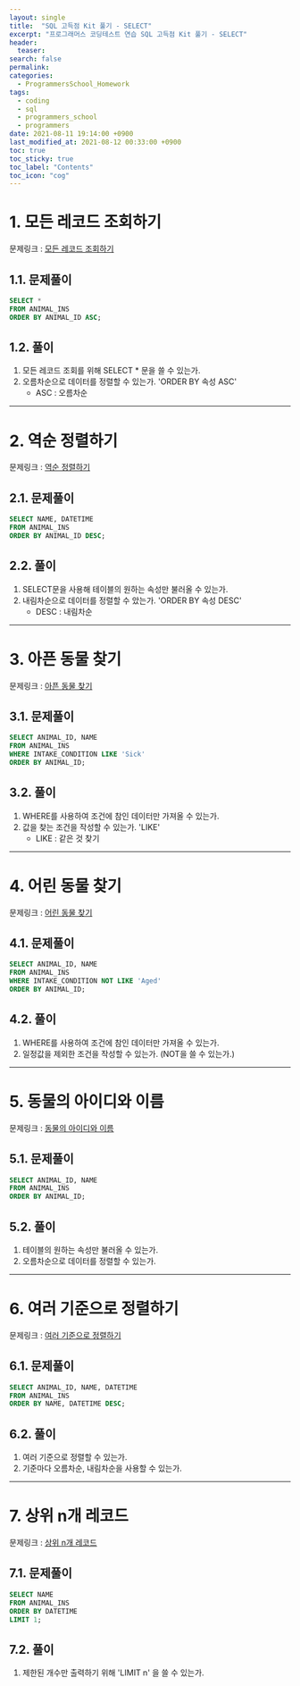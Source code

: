 ```yaml
---
layout: single
title:  "SQL 고득점 Kit 풀기 - SELECT"
excerpt: "프로그래머스 코딩테스트 연습 SQL 고득점 Kit 풀기 - SELECT"
header:
  teaser: 
search: false
permalink:
categories: 
  - ProgrammersSchool_Homework
tags:
  - coding
  - sql
  - programmers_school
  - programmers
date: 2021-08-11 19:14:00 +0900
last_modified_at: 2021-08-12 00:33:00 +0900
toc: true
toc_sticky: true
toc_label: "Contents"
toc_icon: "cog"
---
```


# 1. 모든 레코드 조회하기

문제링크 : [모든 레코드 조회하기](https://programmers.co.kr/learn/courses/30/lessons/59034)

## 1.1. 문제풀이

```sql
SELECT *
FROM ANIMAL_INS
ORDER BY ANIMAL_ID ASC;
```

## 1.2. 풀이
1. 모든 레코드 조회를 위해 SELECT * 문을 쓸 수 있는가.
2. 오름차순으로 데이터를 정렬할 수 있는가. 'ORDER BY 속성 ASC'
    - ASC : 오름차순

---

# 2. 역순 정렬하기

문제링크 : [역순 정렬하기](https://programmers.co.kr/learn/courses/30/lessons/59035)
## 2.1. 문제풀이
```sql
SELECT NAME, DATETIME
FROM ANIMAL_INS
ORDER BY ANIMAL_ID DESC;
```

## 2.2. 풀이
1. SELECT문을 사용해 테이블의 원하는 속성만 불러올 수 있는가.
2. 내림차순으로 데이터를 정렬할 수 았는가. 'ORDER BY 속성 DESC'
    - DESC : 내림차순

---

# 3. 아픈 동물 찾기

문제링크 : [아픈 동물 찾기](https://programmers.co.kr/learn/courses/30/lessons/59036)

## 3.1. 문제풀이

```sql
SELECT ANIMAL_ID, NAME
FROM ANIMAL_INS
WHERE INTAKE_CONDITION LIKE 'Sick'
ORDER BY ANIMAL_ID;
```

## 3.2. 풀이
1. WHERE를 사용하여 조건에 참인 데이터만 가져올 수 있는가.
2. 값을 찾는 조건을 작성할 수 있는가. 'LIKE'
     - LIKE : 같은 것 찾기

---

# 4. 어린 동물 찾기

문제링크 : [어린 동물 찾기](https://programmers.co.kr/learn/courses/30/lessons/59037)

## 4.1. 문제풀이

```sql
SELECT ANIMAL_ID, NAME
FROM ANIMAL_INS
WHERE INTAKE_CONDITION NOT LIKE 'Aged'
ORDER BY ANIMAL_ID;
```

## 4.2. 풀이
1. WHERE를 사용하여 조건에 참인 데이터만 가져올 수 있는가.
2. 일정값을 제외한 조건을 작성할 수 있는가. (NOT을 쓸 수 있는가.)

---

# 5. 동물의 아이디와 이름

문제링크 : [동물의 아이디와 이름](https://programmers.co.kr/learn/courses/30/lessons/59403)

## 5.1. 문제풀이

```sql
SELECT ANIMAL_ID, NAME
FROM ANIMAL_INS
ORDER BY ANIMAL_ID;
```

## 5.2. 풀이
1. 테이블의 원하는 속성만 불러올 수 있는가.
2. 오름차순으로 데이터를 정렬할 수 있는가.

---

# 6. 여러 기준으로 정렬하기

문제링크 : [여러 기준으로 정렬하기](https://programmers.co.kr/learn/courses/30/lessons/59404)

## 6.1. 문제풀이

```sql
SELECT ANIMAL_ID, NAME, DATETIME
FROM ANIMAL_INS
ORDER BY NAME, DATETIME DESC;
```

## 6.2. 풀이
1. 여러 기준으로 정렬할 수 있는가.
2. 기준마다 오름차순, 내림차순을 사용할 수 있는가.

---

# 7. 상위 n개 레코드

문제링크 : [상위 n개 레코드](https://programmers.co.kr/learn/courses/30/lessons/59405)

## 7.1. 문제풀이

```sql
SELECT NAME
FROM ANIMAL_INS
ORDER BY DATETIME
LIMIT 1;
```

## 7.2. 풀이
1. 제한된 개수만 출력하기 위해 'LIMIT n' 을 쓸 수 있는가.
